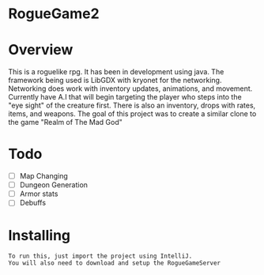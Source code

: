 # RogueGame2

# Overview
<p>This is a roguelike rpg. It has been in development using java. The framework being used is LibGDX with kryonet for the networking. Networking does work with inventory updates, animations, and movement. Currently have A.I that will begin targeting the player who steps into the "eye sight" of the creature first. There is also an inventory, drops with rates, items, and weapons. The goal of this project was to create a similar clone to the game "Realm of The Mad God"</p>

# Todo
 - [ ] Map Changing
 - [ ] Dungeon Generation
 - [ ] Armor stats
 - [ ] Debuffs

# Installing
```
To run this, just import the project using IntelliJ.
You will also need to download and setup the RogueGameServer
```
